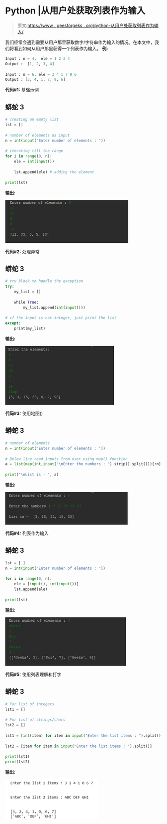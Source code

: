 # Python |从用户处获取列表作为输入

> 原文:[https://www . geesforgeks . org/python-从用户处获取列表作为输入/](https://www.geeksforgeeks.org/python-get-a-list-as-input-from-user/)

我们经常会遇到需要从用户那里获取数字/字符串作为输入的情况。在本文中，我们将看到如何从用户那里获得一个列表作为输入。
**例:**

```py
Input : n = 4,  ele = 1 2 3 4
Output :  [1, 2, 3, 4]

Input : n = 6, ele = 3 4 1 7 9 6
Output : [3, 4, 1, 7, 9, 6]
```

**代码#1:** 基础示例

## 蟒蛇 3

```py
# creating an empty list
lst = []

# number of elements as input
n = int(input("Enter number of elements : "))

# iterating till the range
for i in range(0, n):
    ele = int(input())

    lst.append(ele) # adding the element

print(lst)
```

**输出:**

![](img/aaf1b1ad680399a3e4f57da3a4eea436.png)

**代码#2:** 处理异常

## 蟒蛇 3

```py
# try block to handle the exception
try:
    my_list = []

    while True:
        my_list.append(int(input()))

# if the input is not-integer, just print the list
except:
    print(my_list)
```

**输出:**

![](img/3a6bbf0e6669591d496297618c269543.png)

**代码#3:** 使用地图()

## 蟒蛇 3

```py
# number of elements
n = int(input("Enter number of elements : "))

# Below line read inputs from user using map() function
a = list(map(int,input("\nEnter the numbers : ").strip().split()))[:n]

print("\nList is - ", a)
```

**输出:**

![](img/5055040c7c09f0fc7ff47a0fc6ae3b6c.png)

**代码#4:** 列表作为输入

## 蟒蛇 3

```py
lst = [ ]
n = int(input("Enter number of elements : "))

for i in range(0, n):
    ele = [input(), int(input())]
    lst.append(ele)

print(lst)
```

**输出:**

![](img/b0f93750fdb70885bca3bf48c72f990c.png)

**代码#5:** 使用列表理解和打字

## 蟒蛇 3

```py
# For list of integers
lst1 = [] 

# For list of strings/chars
lst2 = [] 

lst1 = [int(item) for item in input("Enter the list items : ").split()]

lst2 = [item for item in input("Enter the list items : ").split()]

print(lst1)
print(lst2)
```

**输出:**

![](img/f06f6d08d72c5d5fd0c74b6d69274269.png)